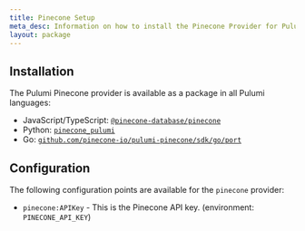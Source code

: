 ```yaml
---
title: Pinecone Setup
meta_desc: Information on how to install the Pinecone Provider for Pulumi.
layout: package
---
```


## Installation

The Pulumi Pinecone provider is available as a package in all Pulumi languages:

* JavaScript/TypeScript: [`@pinecone-database/pinecone`](https://www.npmjs.com/package/@pinecone-database/pinecone)
* Python: [`pinecone_pulumi`](https://pypi.org/project/pinecone_pulumi/)
* Go: [`github.com/pinecone-io/pulumi-pinecone/sdk/go/port`](https://github.com/pinecone-io/pulumi-pinecone)

## Configuration

The following configuration points are available for the `pinecone` provider:

- `pinecone:APIKey` - This is the Pinecone API key. (environment: `PINECONE_API_KEY`)
